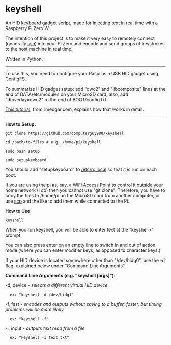 # keyshell
An HID keyboard gadget script, made for injecting text in real time with a Raspberry Pi Zero W.

The intention of this project is to make it very easy to remotely connect (generally <a href="https://www.raspberrypi.org/documentation/remote-access/ssh/README.md">ssh</a>) into your Pi Zero and encode and send groups of keystrokes to the host machine in real time.

Written in Python.

----

To use this, you need to configure your Raspi as a USB HID gadget using ConfigFS.

To summarize HID gadget setup: add "dwc2" and "libcomposite" lines at the end of DATA/etc/modules on your MicroSD card; also, add "dtoverlay=dwc2" to the end of BOOT/config.txt.


<a href="https://www.rmedgar.com/blog/using-rpi-zero-as-keyboard-setup-and-device-definition">This tutorial</a>, from rmedgar.com, explains how that works in detail.

----

**How to Setup:**

    git clone https://github.com/computerguy980/keyshell
    
    cd /path/to/files # e.g. /home/pi/keyshell
    
    sudo bash setup
    
    sudo setupkeyboard
    
You should add "setupkeyboard" to <a href="https://www.raspberrypi.org/documentation/linux/usage/rc-local.md">/etc/rc.local</a> so that it is run on each boot.

If you are using the pi as, say, a <a href = "https://www.raspberrypi.org/documentation/configuration/wireless/access-point.md" > WiFi Access Point</a> to control it outside your home network (I do) then you cannot use "git clone". Therefore, you have to copy the files to /home/pi on the MicroSD card from another computer, or use <a href="https://www.raspberrypi.org/documentation/remote-access/ssh/scp.md">scp</a> and the like to add them while connected to the Pi.

**How to Use:**

    keyshell

When you run keyshell, you will be able to enter text at the "keyshell>" prompt.

You can also press enter on an empty line to switch in and out of action mode (where you can enter modifier keys, as opposed to character keys.)

If your HID device is located somewhere other than "/dev/hidg0", use the -d flag, explained below under "Command Line Arguments"

<b>Command Line Arguments (e.g. "keyshell [args]"):</b>
  
  -d, device - <i>selects a different virtual HID device</i>
  
      ex: "keyshell -d /dev/hidg1"
  
  -f, fast - <i>encodes and outputs without saving to a buffer; faster, but timing problems will be more likely</i>
  
      ex: "keyshell -f"
      
  -i, input - <i>outputs text read from a file</i>
  
      ex: "keyshell -i text.txt"
